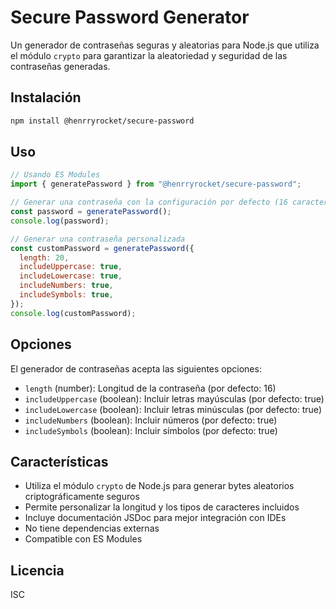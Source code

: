 # Secure Password Generator

Un generador de contraseñas seguras y aleatorias para Node.js que utiliza el módulo `crypto` para garantizar la aleatoriedad y seguridad de las contraseñas generadas.

## Instalación

```bash
npm install @henrryrocket/secure-password
```

## Uso

```javascript
// Usando ES Modules
import { generatePassword } from "@henrryrocket/secure-password";

// Generar una contraseña con la configuración por defecto (16 caracteres)
const password = generatePassword();
console.log(password);

// Generar una contraseña personalizada
const customPassword = generatePassword({
  length: 20,
  includeUppercase: true,
  includeLowercase: true,
  includeNumbers: true,
  includeSymbols: true,
});
console.log(customPassword);
```

## Opciones

El generador de contraseñas acepta las siguientes opciones:

- `length` (number): Longitud de la contraseña (por defecto: 16)
- `includeUppercase` (boolean): Incluir letras mayúsculas (por defecto: true)
- `includeLowercase` (boolean): Incluir letras minúsculas (por defecto: true)
- `includeNumbers` (boolean): Incluir números (por defecto: true)
- `includeSymbols` (boolean): Incluir símbolos (por defecto: true)

## Características

- Utiliza el módulo `crypto` de Node.js para generar bytes aleatorios criptográficamente seguros
- Permite personalizar la longitud y los tipos de caracteres incluidos
- Incluye documentación JSDoc para mejor integración con IDEs
- No tiene dependencias externas
- Compatible con ES Modules

## Licencia

ISC
